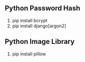 ## Python Password Hash
01) pip install bcrypt
02) pip install django[argon2]

## Python Image Library
01) pip install pillow

